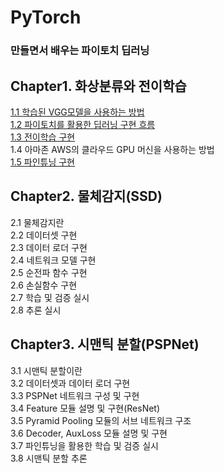 # PyTorch

### 만들면서 배우는 파이토치 딥러닝

## Chapter1. 화상분류와 전이학습
[1.1 학습된 VGG모델을 사용하는 방법](https://github.com/KodaHye/PyTorch/blob/main/Chapter1.%20%ED%99%94%EC%83%81%20%EB%B6%84%EB%A5%98%EC%99%80%20%EC%A0%84%EC%9D%98%ED%95%99%EC%8A%B5(VGG)/1.1%20%ED%95%99%EC%8A%B5%EB%90%9C%20VGG%20%EB%AA%A8%EB%8D%B8%EC%9D%84%20%EC%82%AC%EC%9A%A9%ED%95%98%EB%8A%94%20%EB%B0%A9%EB%B2%95.ipynb) <br>
[1.2 파이토치를 활용한 딥러닝 구현 흐름](https://github.com/KodaHye/PyTorch/blob/main/Chapter1.%20%ED%99%94%EC%83%81%20%EB%B6%84%EB%A5%98%EC%99%80%20%EC%A0%84%EC%9D%98%ED%95%99%EC%8A%B5(VGG)/1.2%20%ED%8C%8C%EC%9D%B4%ED%86%A0%EC%B9%98%EB%A5%BC%20%ED%99%9C%EC%9A%A9%ED%95%9C%20%EB%94%A5%EB%9F%AC%EB%8B%9D%20%EA%B5%AC%ED%98%84%20%ED%9D%90%EB%A6%84.ipynb) <br>
[1.3 전이학습 구현](https://github.com/KodaHye/PyTorch/blob/main/Chapter1.%20%ED%99%94%EC%83%81%20%EB%B6%84%EB%A5%98%EC%99%80%20%EC%A0%84%EC%9D%98%ED%95%99%EC%8A%B5(VGG)/1.3%20%EC%A0%84%EC%9D%B4%ED%95%99%EC%8A%B5%20%EA%B5%AC%ED%98%84.ipynb)<br>
1.4 아마존 AWS의 클라우드 GPU 머신을 사용하는 방법 <br>
[1.5 파인튜닝 구현](https://github.com/KodaHye/PyTorch/blob/main/Chapter1.%20%ED%99%94%EC%83%81%20%EB%B6%84%EB%A5%98%EC%99%80%20%EC%A0%84%EC%9D%98%ED%95%99%EC%8A%B5(VGG)/1.5%20%ED%8C%8C%EC%9D%B8%ED%8A%9C%EB%8B%9D%20%EA%B5%AC%ED%98%84.ipynb)<br>


## Chapter2. 물체감지(SSD)
2.1 물체감지란<br>
2.2 데이터셋 구현<br>
2.3 데이터 로더 구현<br>
2.4 네트워크 모델 구현<br>
2.5 순전파 함수 구현<br>
2.6 손실함수 구현<br>
2.7 학습 및 검증 실시<br>
2.8 추론 실시<br>


## Chapter3. 시맨틱 분할(PSPNet)
3.1 시맨틱 분할이란<br>
3.2 데이터셋과 데이터 로더 구현<br>
3.3 PSPNet 네트워크 구성 및 구현<br>
3.4 Feature 모듈 설명 및 구현(ResNet)<br>
3.5 Pyramid Pooling 모듈의 서브 네트워크 구조<br>
3.6 Decoder, AuxLoss 모듈 설명 및 구현<br>
3.7 파인튜닝을 활용한 학습 및 검증 실시<br>
3.8 시맨틱 분할 추론<br>